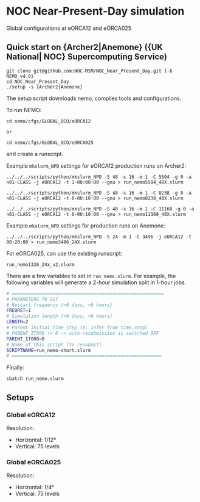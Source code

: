 # NOC Near-Present-Day simulation

Global configurations at eORCA12 and eORCA025

## Quick start on {Archer2|Anemone} ({UK National| NOC} Supercomputing Service)
```shell
git clone git@github.com:NOC-MSM/NOC_Near_Present_Day.git {-b NEMO_v4.0}
cd NOC_Near_Present_Day
./setup -s {Archer2|Anemone}
```
The setup script downloads nemo, compiles tools and configurations.

To run NEMO:
```shell
cd nemo/cfgs/GLOBAL_QCO/eORCA12

or 

cd nemo/cfgs/GLOBAL_QCO/eORCA025
```
and create a runscript.

Example `mkslurm_NPD` settings for eORCA12 production runs on Archer2:
```shell
../../../scripts/python/mkslurm_NPD -S 48 -s 16 -m 1 -C 5504 -g 0 -a n01-CLASS -j eORCA12 -t 1-00:00:00 --gnu > run_nemo5504_48X.slurm

../../../scripts/python/mkslurm_NPD -S 48 -s 16 -m 1 -C 8238 -g 0 -a n01-CLASS -j eORCA12 -t 0-00:10:00 --gnu > run_nemo8238_48X.slurm

../../../scripts/python/mkslurm_NPD -S 48 -s 16 -m 1 -C 11168 -g 0 -a n01-CLASS -j eORCA12 -t 0-00:10:00 --gnu > run_nemo11168_48X.slurm
```

Example `mkslurm_NPD` settings for production runs on Anemone:
```shell
../../../scripts/python/mkslurm_NPD -S 24 -m 1 -C 3496 -j eORCA12 -t 00:20:00 > run_nemo3496_24X.slurm
```

For eORCA025, can use the existing runscript:
```shell
run_nemo1326_24x_v2.slurm
```


There are a few variables to set in `run_nemo.slurm`. For example, the following variables will generate a 2-hour simulation split in 1-hour jobs.
```bash
# ========================================================
# PARAMETERS TO SET
# Restart frequency (<0 days, >0 hours)
FREQRST=1
# Simulation length (<0 days, >0 hours)
LENGTH=2
# Parent initial time step (0: infer from time.step)
# PARENT_IT000 != 0 -> auto-resubmission is switched OFF
PARENT_IT000=0
# Name of this script (to resubmit)
SCRIPTNAME=run_nemo-short.slurm
# =======================================================
```
Finally:
```shell
sbatch run_nemo.slurm
```




## Setups
### Global eORCA12
Resolution:
- Horizontal: 1/12°
- Vertical: 75 levels

### Global eORCA025
Resolution:
- Horizontal: 1/4°
- Vertical: 75 levels
